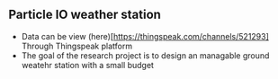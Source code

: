 ## Particle IO weather station 
- Data can be view (here)[https://thingspeak.com/channels/521293] Through Thingspeak platform 
- The goal of the research project is to design an managable ground weatehr station with a small budget


